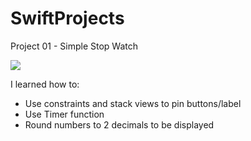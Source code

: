 # SwiftProjects

Project 01 - Simple Stop Watch

![](https://github.com/victorchu8/SwiftProjects/blob/master/Project%2001%20-%20SimpleStopWatch/SimpleStopWatch.gif)

I learned how to:
* Use constraints and stack views to pin buttons/label
* Use Timer function
* Round numbers to 2 decimals to be displayed

